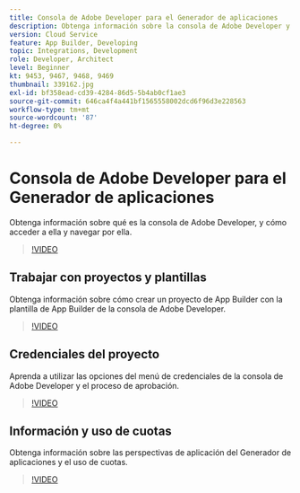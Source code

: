 ```yaml
---
title: Consola de Adobe Developer para el Generador de aplicaciones
description: Obtenga información sobre la consola de Adobe Developer y los proyectos de App Builder.
version: Cloud Service
feature: App Builder, Developing
topic: Integrations, Development
role: Developer, Architect
level: Beginner
kt: 9453, 9467, 9468, 9469
thumbnail: 339162.jpg
exl-id: bf358ead-cd39-4284-86d5-5b4ab0cf1ae3
source-git-commit: 646ca4f4a441bf1565558002dcd6f96d3e228563
workflow-type: tm+mt
source-wordcount: '87'
ht-degree: 0%

---
```


# Consola de Adobe Developer para el Generador de aplicaciones

Obtenga información sobre qué es la consola de Adobe Developer, y cómo acceder a ella y navegar por ella.

>[!VIDEO](https://video.tv.adobe.com/v/339162/?quality=12&learn=on)

## Trabajar con proyectos y plantillas

Obtenga información sobre cómo crear un proyecto de App Builder con la plantilla de App Builder de la consola de Adobe Developer.

>[!VIDEO](https://video.tv.adobe.com/v/339163/?quality=12&learn=on)

## Credenciales del proyecto

Aprenda a utilizar las opciones del menú de credenciales de la consola de Adobe Developer y el proceso de aprobación.

>[!VIDEO](https://video.tv.adobe.com/v/339164/?quality=12&learn=on)

## Información y uso de cuotas

Obtenga información sobre las perspectivas de aplicación del Generador de aplicaciones y el uso de cuotas.

>[!VIDEO](https://video.tv.adobe.com/v/339165/?quality=12&learn=on)
